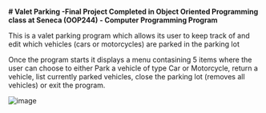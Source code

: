 **# Valet Parking -Final Project Completed in Object Oriented Programming class at Seneca (OOP244) - Computer Programming Program**

This is a valet parking program which allows its user to keep track of and edit which vehicles (cars or motorcycles) are parked in the parking lot 

Once the program starts it displays a menu contasining 5 items where the user can choose to either Park a vehicle of type Car or Motorcycle, return a vehicle, list currently parked vehicles, close the parking lot (removes all vehicles) or exit the program.

![image](https://user-images.githubusercontent.com/59423827/164942860-9cbbcc79-4216-4604-a420-0c9cc7997ea5.png)
